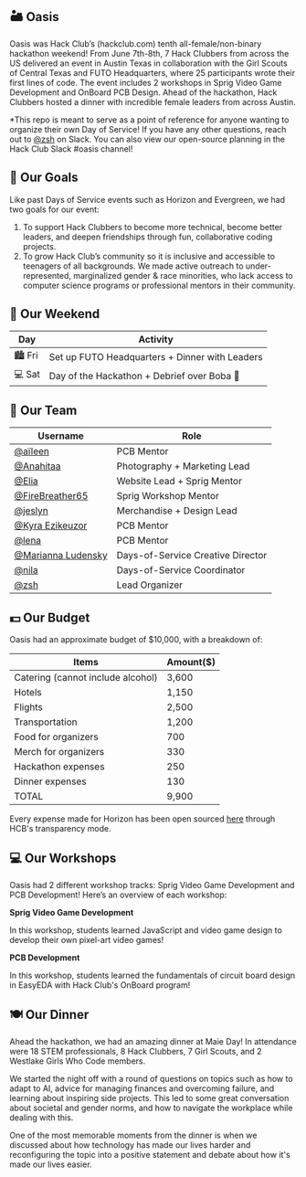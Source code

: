 ## 🏜️ Oasis

Oasis was Hack Club’s (hackclub.com) tenth all-female/non-binary hackathon weekend! From June 7th-8th, 7 Hack Clubbers from across the US delivered an event in Austin Texas in collaboration with the Girl Scouts of Central Texas and FUTO Headquarters, where 25 participants wrote their first lines of code. The event includes 2 workshops in Sprig Video Game Development and OnBoard PCB Design. Ahead of the hackathon, Hack Clubbers hosted a dinner with incredible female leaders from across Austin.

*This repo is meant to serve as a point of reference for anyone wanting to organize their own Day of Service! If you have any other questions, reach out to [@zsh](https://hackclub.slack.com/team/U016S3C7JS2) on Slack. You can also view our open-source planning in the Hack Club Slack #oasis channel!

## 🎯 Our Goals

Like past Days of Service events such as Horizon and Evergreen, we had two goals for our event:

1. To support Hack Clubbers to become more technical, become better leaders, and deepen friendships through fun, collaborative coding projects.
2. To grow Hack Club’s community so it is inclusive and accessible to teenagers of all backgrounds. We made active outreach to under-represented, marginalized gender & race minorities, who lack access to computer science programs or professional mentors in their community.

## 🌇 Our Weekend

| Day     | Activity                                       |
| ------- | ---------------------------------------------- |
| 🏙️ Fri | Set up FUTO Headquarters + Dinner with Leaders |
| 💻 Sat  | Day of the Hackathon + Debrief over Boba 🧋    |

## 🫶 Our Team

| Username                                                         | Role                              |
| ---------------------------------------------------------------- | --------------------------------- |
| [@aïleen](https://hackclub.slack.com/team/U036N1SDEPQ)            | PCB Mentor                        |
| [@Anahitaa](https://hackclub.slack.com/team/U04K99Y0CKX)          | Photography + Marketing Lead      |
| [@Elia](https://hackclub.slack.com/team/U06HPP9GZ3R)              | Website Lead + Sprig Mentor       |
| [@FireBreather65](https://hackclub.slack.com/team/U05J46STSS2)    | Sprig Workshop Mentor             |
| [@jeslyn](https://hackclub.slack.com/team/U0594US6E73)            | Merchandise + Design Lead         |
| [@Kyra Ezikeuzor](https://hackclub.slack.com/team/U03RG1Y7HNW)    | PCB Mentor                        |
| [@lena](https://hackclub.slack.com/team/U03QCCWU4CA)              | PCB Mentor                        |
| [@Marianna Ludensky](https://hackclub.slack.com/team/U05RQMKMU64) | Days-of-Service Creative Director |
| [@nila](https://hackclub.slack.com/team/U01FAVARYH1)              | Days-of-Service Coordinator       |
| [@zsh](https://hackclub.slack.com/team/U016S3C7JS2)               | Lead Organizer                    |

## 💵 Our Budget 

Oasis had an approximate budget of $10,000, with a breakdown of:

| Items                             | Amount($) |
| --------------------------------- | --------- |
| Catering (cannot include alcohol) | 3,600     |
| Hotels                            | 1,150     |
| Flights                           | 2,500     |
| Transportation                    | 1,200     |
| Food for organizers               | 700       |
| Merch for organizers              | 330       |
| Hackathon expenses                | 250       |
| Dinner expenses                   | 130       |
| TOTAL                             | 9,900     |

Every expense made for Horizon has been open sourced [here](https://hcb.hackclub.com/oasis-035f8ee3-673c-42fc-b27e-0009e446a75e) through HCB's transparency mode.

## 💻 Our Workshops
Oasis had 2 different workshop tracks: Sprig Video Game Development and PCB Development! Here’s an overview of each workshop:

**Sprig Video Game Development**

In this workshop, students learned JavaScript and video game design to develop their own pixel-art video games! 

**PCB Development**

In this workshop, students learned the fundamentals of circuit board design in EasyEDA with Hack Club's OnBoard program!

## 🍽️ Our Dinner
Ahead the hackathon, we had an amazing dinner at Maie Day! In attendance were 18 STEM professionals, 8 Hack Clubbers, 7 Girl Scouts, and 2 Westlake Girls Who Code members.

We started the night off with a round of questions on topics such as how to adapt to AI, advice for managing finances and overcoming failure, and learning about inspiring side projects. This led to some great conversation about societal and gender norms, and how to navigate the workplace while dealing with this.

One of the most memorable moments from the dinner is when we discussed about how technology has made our lives harder and reconfiguring the topic into a positive statement and debate about how it's made our lives easier.
